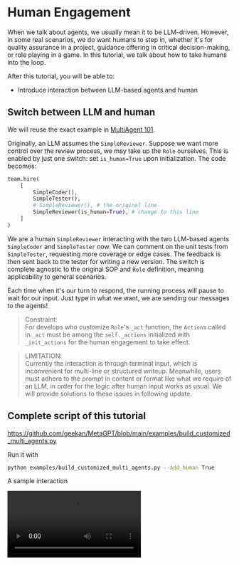 # Human Engagement

When we talk about agents, we usually mean it to be LLM-driven. However, in some real scenarios, we do want humans to step in, whether it's for quality assurance in a project, guidance offering in critical decision-making, or role playing in a game. In this tutorial, we talk about how to take humans into the loop.

After this tutorial, you will be able to:

- Introduce interaction between LLM-based agents and human

## Switch between LLM and human

We will reuse the exact example in [MultiAgent 101](multi_agent_101).

Originally, an LLM assumes the `SimpleReviewer`. Suppose we want more control over the review process, we may take up the `Role` ourselves. This is enabled by just one switch: set `is_human=True` upon initialization. The code becomes:

```python
team.hire(
    [
        SimpleCoder(),
        SimpleTester(),
        # SimpleReviewer(), # the original line
        SimpleReviewer(is_human=True), # change to this line
    ]
)
```

We are a human `SimpleReviewer` interacting with the two LLM-based agents `SimpleCoder` and `SimpleTester` now. We can comment on the unit tests from `SimpleTester`, requesting more coverage or edge cases. The feedback is then sent back to the tester for writing a new version. The switch is complete agnostic to the original SOP and `Role` definition, meaning applicability to general scenarios.

Each time when it's our turn to respond, the running process will pause to wait for our input. Just type in what we want, we are sending our messages to the agents!

> Constraint:  
> For develops who customize `Role`'s `_act` function, the `Action`s called in `_act` must be among the `self._actions` initialized with `_init_actions` for the human engagement to take effect.

> LIMITATION:  
> Currently the interaction is through terminal input, which is inconvenient for multi-line or structured writeup. Meanwhile, users must adhere to the prompt in content or format like what we require of an LLM, in order for the logic after human input works as usual. We will provide solutions to these issues in following update.

## Complete script of this tutorial

https://github.com/geekan/MetaGPT/blob/main/examples/build_customized_multi_agents.py

Run it with

```sh
python examples/build_customized_multi_agents.py --add_human True
```

A sample interaction

<video  controls>
  <source src="/image/guide/tutorials/human_engagement.mp4" type="video/mp4">
</video>
